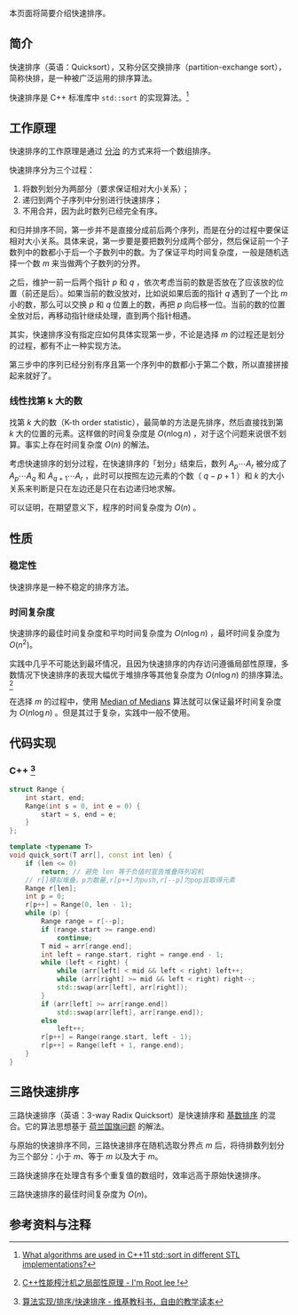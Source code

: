 本页面将简要介绍快速排序。

## 简介

快速排序（英语：Quicksort），又称分区交换排序（partition-exchange sort），简称快排，是一种被广泛运用的排序算法。

快速排序是 C++ 标准库中 `std::sort` 的实现算法。[^ref1]

## 工作原理

快速排序的工作原理是通过 [分治](./divide-and-conquer.md) 的方式来将一个数组排序。

快速排序分为三个过程：

1. 将数列划分为两部分（要求保证相对大小关系）；
2. 递归到两个子序列中分别进行快速排序；
3. 不用合并，因为此时数列已经完全有序。

和归并排序不同，第一步并不是直接分成前后两个序列，而是在分的过程中要保证相对大小关系。具体来说，第一步要是要把数列分成两个部分，然后保证前一个子数列中的数都小于后一个子数列中的数。为了保证平均时间复杂度，一般是随机选择一个数 $m$ 来当做两个子数列的分界。

之后，维护一前一后两个指针 $p$ 和 $q$ ，依次考虑当前的数是否放在了应该放的位置（前还是后）。如果当前的数没放对，比如说如果后面的指针 $q$ 遇到了一个比 $m$ 小的数，那么可以交换 $p$ 和 $q$ 位置上的数，再把 $p$ 向后移一位。当前的数的位置全放对后，再移动指针继续处理，直到两个指针相遇。

其实，快速排序没有指定应如何具体实现第一步，不论是选择 $m$ 的过程还是划分的过程，都有不止一种实现方法。

第三步中的序列已经分别有序且第一个序列中的数都小于第二个数，所以直接拼接起来就好了。

### 线性找第 k 大的数

找第 $k$ 大的数（K-th order statistic），最简单的方法是先排序，然后直接找到第 $k$ 大的位置的元素。这样做的时间复杂度是 $O(n\log n)$ ，对于这个问题来说很不划算。事实上存在时间复杂度 $O(n)$ 的解法。

考虑快速排序的划分过程，在快速排序的「划分」结束后，数列 $A_{p} \cdots A_{r}$ 被分成了 $A_{p} \cdots A_{q}$ 和 $A_{q+1} \cdots A_{r}$ ，此时可以按照左边元素的个数（ $q - p + 1$ ）和 $k$ 的大小关系来判断是只在左边还是只在右边递归地求解。

可以证明，在期望意义下，程序的时间复杂度为 $O(n)$ 。

## 性质

### 稳定性

快速排序是一种不稳定的排序方法。

### 时间复杂度

快速排序的最佳时间复杂度和平均时间复杂度为 $O(n\log n)$ ，最坏时间复杂度为 $O(n^2)$。

实践中几乎不可能达到最坏情况，且因为快速排序的内存访问遵循局部性原理，多数情况下快速排序的表现大幅优于堆排序等其他复杂度为 $O(n \log n)$ 的排序算法。[^ref2]

在选择 $m$ 的过程中，使用 [Median of Medians](https://en.wikipedia.org/wiki/Median_of_medians) 算法就可以保证最坏时间复杂度为 $O(n\log n)$ 。但是其过于复杂，实践中一般不使用。

## 代码实现

### C++ [^ref3]

```cpp
struct Range {
    int start, end;
    Range(int s = 0, int e = 0) {
        start = s, end = e;
    }
};

template <typename T>
void quick_sort(T arr[], const int len) {
    if (len <= 0)
        return; // 避免 len 等于负值时宣告堆叠阵列宕机
    // r[]模拟堆叠，p为数量,r[p++]为push,r[--p]为pop且取得元素
    Range r[len];
    int p = 0;
    r[p++] = Range(0, len - 1);
    while (p) {
        Range range = r[--p];
        if (range.start >= range.end)
            continue;
        T mid = arr[range.end];
        int left = range.start, right = range.end - 1;
        while (left < right) {
            while (arr[left] < mid && left < right) left++;
            while (arr[right] >= mid && left < right) right--;
            std::swap(arr[left], arr[right]);
        }
        if (arr[left] >= arr[range.end])
            std::swap(arr[left], arr[range.end]);
        else
            left++;
        r[p++] = Range(range.start, left - 1);
        r[p++] = Range(left + 1, range.end);
    }
}
```

## 三路快速排序

三路快速排序（英语：3-way Radix Quicksort）是快速排序和 [基数排序](radix-sort.md) 的混合。它的算法思想基于 [荷兰国旗问题](https://en.wikipedia.org/wiki/Dutch_national_flag_problem) 的解法。

与原始的快速排序不同，三路快速排序在随机选取分界点 $m$ 后，将待排数列划分为三个部分：小于 $m$、等于 $m$ 以及大于 $m$。

三路快速排序在处理含有多个重复值的数组时，效率远高于原始快速排序。

三路快速排序的最佳时间复杂度为 $O(n)$。

## 参考资料与注释

[^ref1]: [What algorithms are used in C++11 std::sort in different STL implementations?](https://stackoverflow.com/questions/22339240/what-algorithms-are-used-in-c11-stdsort-in-different-stl-implementations)

[^ref2]: [C++性能榨汁机之局部性原理 - I'm Root lee !](http://irootlee.com/juicer_locality/)

[^ref3]: [算法实现/排序/快速排序 - 维基教科书，自由的教学读本](https://zh.wikibooks.org/wiki/%E7%AE%97%E6%B3%95%E5%AE%9E%E7%8E%B0/%E6%8E%92%E5%BA%8F/%E5%BF%AB%E9%80%9F%E6%8E%92%E5%BA%8F)